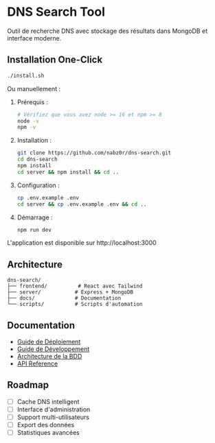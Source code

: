 # DNS Search Tool

Outil de recherche DNS avec stockage des résultats dans MongoDB et interface moderne.

## Installation One-Click

```bash
./install.sh
```

Ou manuellement :

1. Prérequis :
   ```bash
   # Vérifiez que vous avez node >= 16 et npm >= 8
   node -v
   npm -v
   ```

2. Installation :
   ```bash
   git clone https://github.com/nabz0r/dns-search.git
   cd dns-search
   npm install
   cd server && npm install && cd ..
   ```

3. Configuration :
   ```bash
   cp .env.example .env
   cd server && cp .env.example .env && cd ..
   ```

4. Démarrage :
   ```bash
   npm run dev
   ```

L'application est disponible sur http://localhost:3000

## Architecture

```
dns-search/
├── frontend/          # React avec Tailwind
├── server/           # Express + MongoDB
├── docs/             # Documentation
└── scripts/          # Scripts d'automation
```

## Documentation

- [Guide de Déploiement](docs/DEPLOYMENT.md)
- [Guide de Développement](docs/DEVELOPMENT.md)
- [Architecture de la BDD](docs/DATABASE.md)
- [API Reference](docs/API.md)

## Roadmap

- [ ] Cache DNS intelligent
- [ ] Interface d'administration
- [ ] Support multi-utilisateurs
- [ ] Export des données
- [ ] Statistiques avancées